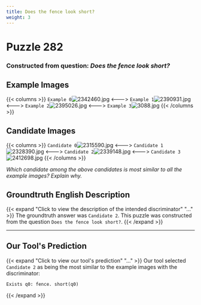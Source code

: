 ```yaml
---
title: Does the fence look short?
weight: 3
---
```


# Puzzle 282
### Constructed from question: _Does the fence look short?_


## Example Images
{{< columns >}}
`Example 0`![2342460.jpg](/gqa_images/2342460.jpg)
<--->
`Example 1`![2390931.jpg](/gqa_images/2390931.jpg)
<--->
`Example 2`![2395026.jpg](/gqa_images/2395026.jpg)
<--->
`Example 3`![3088.jpg](/gqa_images/3088.jpg)
{{< /columns >}}

## Candidate Images
{{< columns >}}
`Candidate 0`![2315590.jpg](/gqa_images/2315590.jpg)
<--->
`Candidate 1`![2328390.jpg](/gqa_images/2328390.jpg)
<--->
`Candidate 2`![2339148.jpg](/gqa_images/2339148.jpg)
<--->
`Candidate 3`![2412698.jpg](/gqa_images/2412698.jpg)
{{< /columns >}}

*Which candidate among the above candidates is most similar to all the example images? Explain why.*

## Groundtruth English Description

{{< expand "Click to view the description of the intended discriminator" "..." >}}
The groundtruth answer was `Candidate 2`. This puzzle was constructed from the question `Does the fence look short?`.
{{< /expand >}}

---

## Our Tool's Prediction

{{< expand "Click to view our tool's prediction" "..." >}}
Our tool selected `Candidate 2` as being the most similar to the example images with the discriminator:
```plaintext
Exists q0: fence. short(q0)
```
{{< /expand >}}
